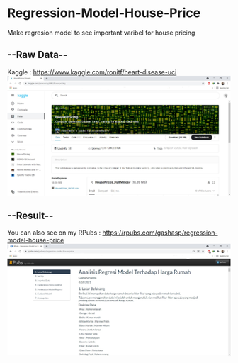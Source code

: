 # Regression-Model-House-Price
Make regresion model to see important varibel for house pricing

## --Raw Data--
Kaggle : https://www.kaggle.com/ronitf/heart-disease-uci
<img src="https://github.com/gashasp/Regression-Model-House-Price/blob/main/Capture.JPG">

## --Result--
You can also see on my RPubs : https://rpubs.com/gashasp/regression-model-house-price
<img src="https://github.com/gashasp/Regression-Model-House-Price/blob/main/Capturee.JPG">
